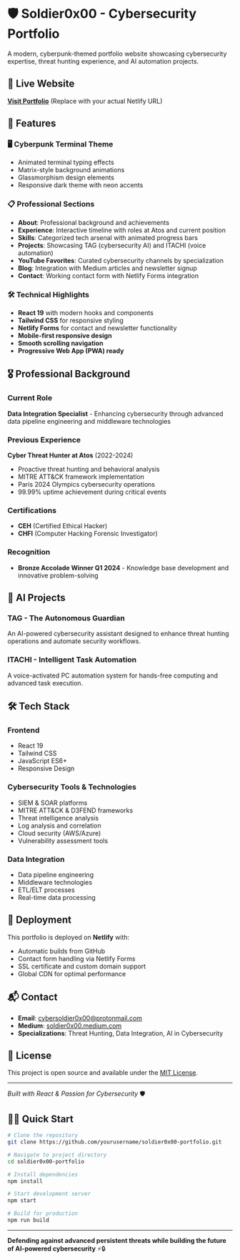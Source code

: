 # 🛡️ Soldier0x00 - Cybersecurity Portfolio

A modern, cyberpunk-themed portfolio website showcasing cybersecurity expertise, threat hunting experience, and AI automation projects.

## 🚀 Live Website
**[Visit Portfolio](https://soldier0x00.netlify.app)** (Replace with your actual Netlify URL)

## 🎯 Features

### 🖥️ **Cyberpunk Terminal Theme**
- Animated terminal typing effects
- Matrix-style background animations
- Glassmorphism design elements
- Responsive dark theme with neon accents

### 📋 **Professional Sections**
- **About**: Professional background and achievements
- **Experience**: Interactive timeline with roles at Atos and current position
- **Skills**: Categorized tech arsenal with animated progress bars
- **Projects**: Showcasing TAG (cybersecurity AI) and ITACHI (voice automation)
- **YouTube Favorites**: Curated cybersecurity channels by specialization
- **Blog**: Integration with Medium articles and newsletter signup
- **Contact**: Working contact form with Netlify Forms integration

### 🛠️ **Technical Highlights**
- **React 19** with modern hooks and components
- **Tailwind CSS** for responsive styling
- **Netlify Forms** for contact and newsletter functionality
- **Mobile-first responsive design**
- **Smooth scrolling navigation**
- **Progressive Web App (PWA) ready**

## 🎖️ **Professional Background**

### Current Role
**Data Integration Specialist** - Enhancing cybersecurity through advanced data pipeline engineering and middleware technologies

### Previous Experience
**Cyber Threat Hunter at Atos** (2022-2024)
- Proactive threat hunting and behavioral analysis
- MITRE ATT&CK framework implementation
- Paris 2024 Olympics cybersecurity operations
- 99.99% uptime achievement during critical events

### Certifications
- **CEH** (Certified Ethical Hacker)
- **CHFI** (Computer Hacking Forensic Investigator)

### Recognition
- **Bronze Accolade Winner Q1 2024** - Knowledge base development and innovative problem-solving

## 🤖 **AI Projects**

### TAG - The Autonomous Guardian
An AI-powered cybersecurity assistant designed to enhance threat hunting operations and automate security workflows.

### ITACHI - Intelligent Task Automation
A voice-activated PC automation system for hands-free computing and advanced task execution.

## 🛠️ **Tech Stack**

### **Frontend**
- React 19
- Tailwind CSS
- JavaScript ES6+
- Responsive Design

### **Cybersecurity Tools & Technologies**
- SIEM & SOAR platforms
- MITRE ATT&CK & D3FEND frameworks
- Threat intelligence analysis
- Log analysis and correlation
- Cloud security (AWS/Azure)
- Vulnerability assessment tools

### **Data Integration**
- Data pipeline engineering
- Middleware technologies
- ETL/ELT processes
- Real-time data processing

## 🚀 **Deployment**

This portfolio is deployed on **Netlify** with:
- Automatic builds from GitHub
- Contact form handling via Netlify Forms
- SSL certificate and custom domain support
- Global CDN for optimal performance

## 📬 **Contact**

- **Email**: cybersoldier0x00@protonmail.com
- **Medium**: [soldier0x00.medium.com](https://soldier0x00.medium.com/)
- **Specializations**: Threat Hunting, Data Integration, AI in Cybersecurity

## 📄 **License**

This project is open source and available under the [MIT License](LICENSE).

---

*Built with React & Passion for Cybersecurity* 🛡️

## 🏃‍♂️ **Quick Start**

```bash
# Clone the repository
git clone https://github.com/yourusername/soldier0x00-portfolio.git

# Navigate to project directory
cd soldier0x00-portfolio

# Install dependencies
npm install

# Start development server
npm start

# Build for production
npm run build
```

---

**Defending against advanced persistent threats while building the future of AI-powered cybersecurity** ⚡🔒